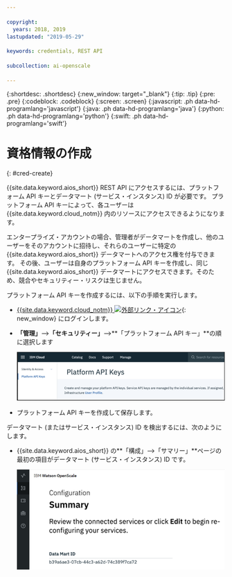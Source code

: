 ```yaml
---

copyright:
  years: 2018, 2019
lastupdated: "2019-05-29"

keywords: credentials, REST API

subcollection: ai-openscale

---
```


{:shortdesc: .shortdesc}
{:new_window: target="_blank"}
{:tip: .tip}
{:pre: .pre}
{:codeblock: .codeblock}
{:screen: .screen}
{:javascript: .ph data-hd-programlang='javascript'}
{:java: .ph data-hd-programlang='java'}
{:python: .ph data-hd-programlang='python'}
{:swift: .ph data-hd-programlang='swift'}

# 資格情報の作成
{: #cred-create}

{{site.data.keyword.aios_short}} REST API にアクセスするには、プラットフォーム API キーとデータマート (サービス・インスタンス) ID が必要です。 プラットフォーム API キーによって、各ユーザーは {{site.data.keyword.cloud_notm}} 内のリソースにアクセスできるようになります。

エンタープライズ・アカウントの場合、管理者がデータマートを作成し、他のユーザーをそのアカウントに招待し、それらのユーザーに特定の {{site.data.keyword.aios_short}} データマートへのアクセス権を付与できます。 その後、ユーザーは自身のプラットフォーム API キーを作成し、同じ {{site.data.keyword.aios_short}} データマートにアクセスできます。そのため、競合やセキュリティー・リスクは生じません。

プラットフォーム API キーを作成するには、以下の手順を実行します。

- [{{site.data.keyword.cloud_notm}} ![外部リンク・アイコン](../../icons/launch-glyph.svg "外部リンク・アイコン")](https://{DomainName}){: new_window} にログインします。

- **「管理」**-->**「セキュリティー」**-->**「プラットフォーム API キー」**の順に選択します

    ![プラットフォーム API キー](images/cred-api-key.png)

- プラットフォーム API キーを作成して保存します。

データマート (またはサービス・インスタンス) ID を検出するには、次のようにします。

- {{site.data.keyword.aios_short}} の**「構成」-->「サマリー」**ページの最初の項目がデータマート (サービス・インスタンス) ID です。

    ![データマート ID](images/data-mart-id.png)
